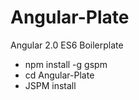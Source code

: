 # Angular-Plate
Angular 2.0 ES6 Boilerplate

- npm install -g gspm
- cd Angular-Plate
- JSPM install